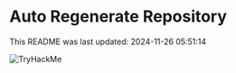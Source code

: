 # Auto Regenerate Repository

This README was last updated: 2024-11-26 05:51:14

 ![TryHackMe](https://tryhackme.com/badge/533634)